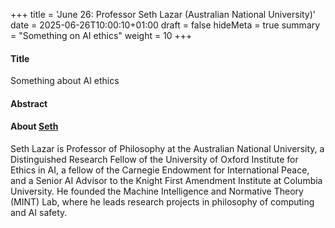+++
title = 'June 26: Professor Seth Lazar (Australian National University)'
date = 2025-06-26T10:00:10+01:00
draft = false
hideMeta = true
summary = "Something on AI ethics"
weight = 10
+++
 

#### Title
Something about AI ethics
#### Abstract

 

#### About [Seth](https://sethlazar.org)

Seth Lazar is Professor of Philosophy at the Australian National University, a Distinguished Research Fellow of the University of Oxford Institute for Ethics in AI, a fellow of the Carnegie Endowment for International Peace, and a Senior AI Advisor to the Knight First Amendment Institute at Columbia University. He founded the Machine Intelligence and Normative Theory (MINT) Lab, where he leads research projects in philosophy of computing and AI safety.



